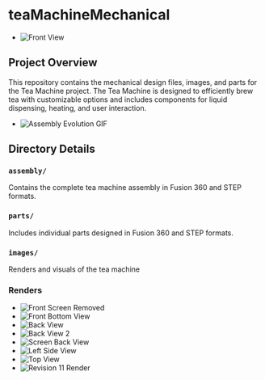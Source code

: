 # teaMachineMechanical

- ![Front View](./images/teaMachineAssembly_rev_10_front.png)

## Project Overview
This repository contains the mechanical design files, images, and parts for the Tea Machine project. The Tea Machine is designed to efficiently brew tea with customizable options and includes components for liquid dispensing, heating, and user interaction.
- ![Assembly Evolution GIF](./images/teaMachineAssembly_from_rev_0_to_rev_10.gif)

## Directory Details

### `assembly/`
Contains the complete tea machine assembly in Fusion 360 and STEP formats.

### `parts/`
Includes individual parts designed in Fusion 360 and STEP formats.

### `images/`
Renders and visuals of the tea machine

### Renders
- ![Front Screen Removed](./images/teaMachineAssembly_rev_10_front_screen_removed.png)
- ![Front Bottom View](./images/teaMachineAssembly_rev_10_front_bottom.png)
- ![Back View](./images/teaMachineAssembly_rev_10_back_view.png)
- ![Back View 2](./images/teaMachineAssembly_rev_10_back_view_2.png)
- ![Screen Back View](./images/teaMachineAssembly_rev_10_screen_back.png)
- ![Left Side View](./images/teaMachineAssembly_rev_10_left_side_view.png)
- ![Top View](./images/teaMachineAssembly_rev_10_top_view.png)
- ![Revision 11 Render](./images/teaMachineAssembly_rev_10_v11_19.png)
